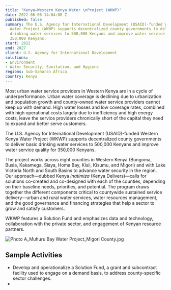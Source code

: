 ```yaml
---
title: "Kenya—Western Kenya Water \nProject (WKWP)"
date: 2022-06-06 14:04:00 Z
published: false
summary: The U.S. Agency for International Development (USAID)-funded Western Kenya
  Water Project (WKWP) supports decentralized county governments to deliver basic
  drinking water services to 500,000 Kenyans and improve water service quality for
  350,000 Kenyans.
start: 2022
end: 2027
client: U.S. Agency for International Development
solutions:
- Environment
- Water Security, Sanitation, and Hygiene
regions: Sub-Saharan Africa
country: Kenya
---
```


Most urban water service providers in Western Kenya are in a cycle of underperformance. Urban water coverage is declining due to urbanization and population growth and county-owned water service providers cannot keep up with demand. High water losses and low coverage rates, combined with high operational costs largely due to inefficiency and high energy costs, leave the service providers chronically short of the capital they need to expand and better serve customers. 

The U.S. Agency for International Development (USAID)-funded Western Kenya Water Project (WKWP) supports decentralized county governments to deliver basic drinking water services to 500,000 Kenyans and improve water service quality for 350,000 Kenyans.
 
The project works across eight counties in Western Kenya (Bungoma, Busia, Kakamega, Siaya, Homa Bay, Kisii, Kisumu, and Migori) and with Lake Victoria North and South Basins to advance water security in the region. Our approach—dubbed Kenya *Inatimiza* (Kenya Delivers)—calls for solutions co-created and co-designed with each of the counties, depending on their baseline needs, priorities, and potential. The program draws together the different components critical to countywide sustained service delivery—urban and rural water services, water resources management, and the good governance and financing strategies that help a sector to grow and satisfy customers. 
 
WKWP features a Solution Fund and emphasizes data and technology, collaboration with the private sector, and engagement of Kenyan resource partners. 

![Photo A_Muhuru Bay Water Project_Migori County.jpg](/uploads/Photo%20A_Muhuru%20Bay%20Water%20Project_Migori%20County.jpg)

## Sample Activities

* Develop and operationalize a Solution Fund, a grant and subcontract facility used to engage on a demand basis, to address county-specific sector challenges.
*  